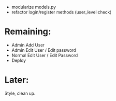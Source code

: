 + modularize models.py
+ refactor login/register methods (user_level check)


# Remaining:
+ Admin Add User
+ Admin Edit User / Edit password
+ Normal Edit User / Edit Password
+ Deploy





# Later:
Style, clean up.
